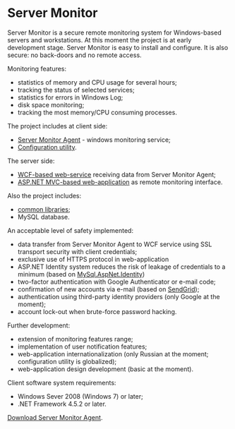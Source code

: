 # Server Monitor
Server Monitor is a secure remote monitoring system for Windows-based servers and workstations. At this moment the project is at early development stage. Server Monitor is easy to install and configure. It is also secure: no back-doors and no remote access.

Monitoring features:
- statistics of memory and CPU usage for several hours;
- tracking the status of selected services;
- statistics for errors in Windows Log;
- disk space monitoring;
- tracking the most memory/CPU consuming processes.

The project includes at client side:
- [Server Monitor Agent](SrvMon-Agent) - windows monitoring service;
- [Configuration utility](SrvMon-Agent-Configurator).

The server side:
- [WCF-based web-service](SrvMon-WebService) receiving data from Server Monitor Agent;
- [ASP.NET MVC-based web-application](SrvMon-WebApp) as remote monitoring interface.

Also the project includes:
- [common libraries](SrvMon-Common);
- MySQL database.

An acceptable level of safety implemented:
- data transfer from Server Monitor Agent to WCF service using SSL transport security with client credentials;
- exclusive use of HTTPS protocol in web-application
- ASP.NET Identity system reduces the risk of leakage of credentials to a minimum (based on [MySql.AspNet.Identity](https://github.com/radenkozec/MySqlIdentity))
- two-factor authentication with Google Authenticator or e-mail code;
- confirmation of new accounts via e-mail (based on [SendGrid](https://github.com/sendgrid/sendgrid-csharp));
- authentication using third-party identity providers (only Google at the moment);
- account lock-out when brute-force password hacking.

Further development:
- extension of monitoring features range;
- implementation of user notification features;
- web-application internationalization (only Russian at the moment; configuration utility is globalized);
- web-application design development (basic at the moment).

Client software system requirements:
- Windows Sever 2008 (Windows 7) or later;
- .NET Framework 4.5.2 or later.

[Download Server Monitor Agent](https://github.com/laberko/ServerMonitor/releases/latest).
